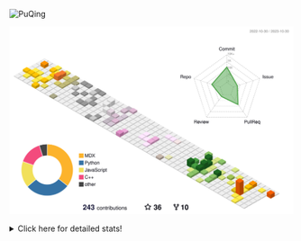![PuQing](https://user-images.githubusercontent.com/27223114/171565019-9a56fae6-b08b-421f-99db-7e830da42371.png)

![](./profile-3d-contrib/profile-season-animate.svg)

<details>
<summary>Click here for detailed stats!</summary>

<!--START_SECTION:waka-->
![Lines of code](https://img.shields.io/badge/From%20Hello%20World%20I%27ve%20Written-843.9%20thousand%20lines%20of%20code-blue)

**🐱 My GitHub Data** 

> 📦 258.7 kB Used in GitHub's Storage 
 > 
> 🏆 205 Contributions in the Year 2023
 > 
> 🚫 Not Opted to Hire
 > 
> 📜 35 Public Repositories 
 > 
> 🔑 27 Private Repositories 
 > 
**I'm an Early 🐤** 

```text
🌞 Morning                499 commits         ████░░░░░░░░░░░░░░░░░░░░░   15.26 % 
🌆 Daytime                1632 commits        ████████████░░░░░░░░░░░░░   49.92 % 
🌃 Evening                310 commits         ██░░░░░░░░░░░░░░░░░░░░░░░   09.48 % 
🌙 Night                  828 commits         ██████░░░░░░░░░░░░░░░░░░░   25.33 % 
```


📊 **This Week I Spent My Time On** 

```text
💬 Programming Languages: 
Python                   10 hrs 35 mins      ███████████████████░░░░░░   74.92 % 
Jupyter Notebook         1 hr 27 mins        ███░░░░░░░░░░░░░░░░░░░░░░   10.35 % 
TOML                     48 mins             █░░░░░░░░░░░░░░░░░░░░░░░░   05.67 % 
Other                    27 mins             █░░░░░░░░░░░░░░░░░░░░░░░░   03.21 % 
Markdown                 24 mins             █░░░░░░░░░░░░░░░░░░░░░░░░   02.90 % 

🔥 Editors: 
VS Code                  13 hrs 53 mins      █████████████████████████   98.22 % 
Obsidian                 15 mins             ░░░░░░░░░░░░░░░░░░░░░░░░░   01.78 % 

💻 Operating System: 
WSL                      7 hrs 12 mins       █████████████░░░░░░░░░░░░   50.90 % 
Linux                    6 hrs 41 mins       ████████████░░░░░░░░░░░░░   47.32 % 
Windows                  15 mins             ░░░░░░░░░░░░░░░░░░░░░░░░░   01.78 % 
```


<!--END_SECTION:waka-->
</details>
